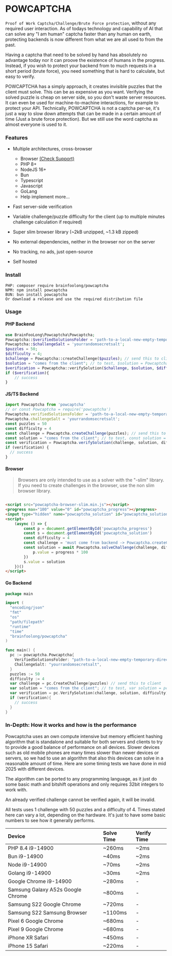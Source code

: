 # POWCAPTCHA

`Proof of Work Captcha/Challenge/Brute Force protection`, without any required user interaction. As of todays technology and
capability of AI that can solve any "I am human" captcha faster than any human on earth, protecting backends is now different from what we are all used to from
the past.

Having a captcha that need to be solved by hand has absolutely no advantage today nor it can proove the existence of humans in the progress. Instead, if you
wish to protect your backend from to much requests in a short period (brute force), you need something that is hard to calculate, but easy to verify.

POWCAPTCHA has a simply approach, it creates invisible puzzles that the client must solve. This can be as expensive as you want. Verifying the solved puzzle is
cheap on server side, so you don't waste server resources. It can even be used for machine-to-machine interactions, for example to protect your API.
Technically, POWCAPTCHA is not a captcha per-se, it's just a way to slow down attempts that can be made in a certain amount of time (Just a brute force
protection). But we still use the word captcha as almost everyone is used to it.

### Features

- Multiple architectures, cross-browser
    - Browser [(Check Support)](https://caniuse.com/mdn-api_subtlecrypto_digest)
    - PHP 8+
    - NodeJS 16+
    - Bun
    - Typescript
    - Javascript
    - GoLang
    - Help implement more...

- Fast server-side verification
- Variable challenge/puzzle difficulty for the client (up to multiple minutes challenge calculation if required)
- Super slim browser library (~2kB unzipped, ~1.3 kB zipped)
- No external dependencies, neither in the browser nor on the server
- No tracking, no ads, just open-source
- Self hosted

### Install

```
PHP: composer require brainfoolong/powcaptcha
NPM: npm install powcaptcha
BUN: bun install powcaptcha
Or download a release and use the required distribution file
```

### Usage

#### PHP Backend

```php
use BrainFooLong\Powcaptcha\Powcaptcha;
Powcaptcha::$verifiedSolutionsFolder = 'path-to-a-local-new-empty-temporary-directory';
Powcaptcha::$challengeSalt = 'yourrandomsecretsalt';
$puzzles = 50;
$difficulty = 4;
$challenge = Powcaptcha::createChallenge($puzzles); // send this to client
$solution = "comes from the client"; // to test, $solution = Powcaptcha::solveChallenge($challenge);
$verification = Powcaptcha::verifySolution($challenge, $solution, $difficulty); // 
if ($verification){
    // success
}
```

#### JS/TS Backend

```javascript
import Powcaptcha from 'powcaptcha'
// or const Powcaptcha = require('powcaptcha')
Powcaptcha.verifiedSolutionsFolder = 'path-to-a-local-new-empty-temporary-directory';
Powcaptcha.challengeSalt = 'yourrandomsecretsalt';
const puzzles = 50
const difficulty = 4
const challenge = Powcaptcha.createChallenge(puzzles); // send this to client
const solution = "comes from the client"; // to test, const solution = await Powcaptcha.solveChallenge(challenge);
const verification = Powcaptcha.verifySolution(challenge, solution, difficulty); // 
if (verification) {
  // success
}
```

#### Browser
> Browsers are only intended to use as a solver with the "-slim" library. If you need to create challenges in the browser, use the non slim browser library.
```html

<script src="powcaptcha-browser-slim.min.js"></script>
<progress max="100" value="0" id="powcaptcha_progress"></progress>
<input type="hidden" name="powcaptcha_solution" id="powcaptcha_solution">
<script>
    (async () => {
        const p = document.getElementById('powcaptcha_progress')
        const s = document.getElementById('powcaptcha_solution')
        const difficulty = 4
        const challenge = 'must come from backend -> Powcaptcha.createChallenge()'
        const solution = await Powcaptcha.solveChallenge(challenge, difficulty, (progress) => {
            p.value = progress * 100
        })
        s.value = solution
    })()
</script>
```

#### Go Backend

```go
package main

import (
  "encoding/json"
  "fmt"
  "os"
  "path/filepath"
  "runtime"
  "time"
  "brainfoolong/powcaptcha"
)

func main() {
  pc := powcaptcha.Powcaptcha{
    VerifiedSolutionsFolder: "path-to-a-local-new-empty-temporary-directory",
    ChallengeSalt: "yourrandomsecretsalt",
  }
  puzzles := 50
  difficulty := 4    
  var challenge = pc.CreateChallenge(puzzles) // send this to client
  var solution = "comes from the client"; // to test, var solution = pc.SolveChallenge(challenge)
  var verification = pc.VerifySolution(challenge, solution, difficulty)
  if (verification){
    // success
  }
}
```

### In-Depth: How it works and how is the performance

Powcaptcha uses an own compute intensive but memory efficient hashing algorithm that is standalone and suitable for both servers and clients to try to provide a
good balance of performance on all devices. Slower devices such as old mobile phones are many times slower than newer devices or servers, so we had to use an
algorithm that also this devices can solve in a reasonable amount of time. Here are some timing tests we have done in mid 2025 with different devices.

The algorithm can be ported to any programming language, as it just do some basic math and bitshift operations and only requires 32bit integers to work with.

An already verified challenge cannot be verified again, it will be invalid.

All tests uses 1 challenge with 50 puzzles and a difficulty of 4. Times stated here can vary a lot, depending on the hardware. It's just to have some basic
numbers to see how it generally performs.

| Device                            | Solve Time | Verify Time |
|:----------------------------------|:-----------|:------------|
| PHP 8.4 i9-14900                  | ~260ms     | ~2ms        |
| Bun i9-14900                      | ~40ms      | ~2ms        |
| Node i9-14900                     | ~70ms      | ~2ms        |
| Golang i9-14900                   | ~30ms      | ~2ms        |
| Google Chrome i9-14900            | ~280ms     | -           |
| Samsung Galaxy A52s Google Chrome | ~800ms     | -           |
| Samsung S22 Google Chrome         | ~720ms     | -           |
| Samsung S22 Samsung Browser       | ~1100ms    | -           |
| Pixel 6 Google Chrome             | ~680ms     | -           |
| Pixel 9 Google Chrome             | ~680ms     | -           |
| iPhone XR Safari                  | ~450ms     | -           |
| iPhone 15 Safari                  | ~220ms     | -           |
